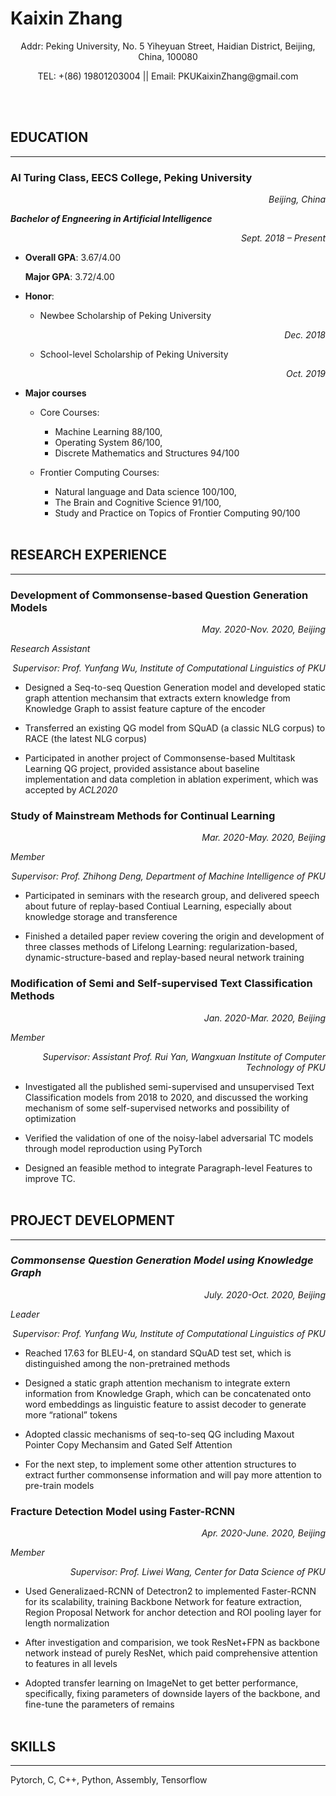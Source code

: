 # Kaixin Zhang

<p align="center">Addr: Peking University, No. 5 Yiheyuan Street, Haidian District,
Beijing, China, 100080</p>

<p align="center">TEL: +(86) 19801203004 || Email: PKUKaixinZhang@gmail.com</p>
<br></br>

## EDUCATION
____
### **AI Turing Class, EECS College, Peking University**                             
*<p align="right">Beijing, China*</p>

***Bachelor of Engneering in Artificial Intelligence***                         
*<p align="right">Sept. 2018 – Present*</p>

- **Overall GPA**: 3.67/4.00

    **Major GPA**: 3.72/4.00

- **Honor**: 
    - Newbee Scholarship of Peking University <p align="right">*Dec. 2018*</p>
    - School-level Scholarship of Peking University <p align="right">*Oct. 2019*</p>

- **Major courses**

    - Core Courses:
        - Machine Learning 88/100,
        - Operating System 86/100,
        - Discrete Mathematics and Structures 94/100

    - Frontier Computing Courses:
        - Natural language and Data science 100/100,
        - The Brain and Cognitive Science 91/100,
        - Study and Practice on Topics of Frontier Computing 90/100
<br></br>
## **RESEARCH EXPERIENCE**
_____
### **Development of Commonsense-based Question Generation Models**                 
*<p align="right">May. 2020-Nov. 2020, Beijing*</p>

*Research Assistant* 
*<p align="right">Supervisor: Prof. Yunfang Wu, Institute of Computational Linguistics of PKU</p>*

-   Designed a Seq-to-seq Question Generation model and developed static graph attention mechansim that extracts extern knowledge from Knowledge Graph to assist feature capture of the encoder

-   Transferred an existing QG model from SQuAD (a classic NLG corpus) to RACE (the latest NLG corpus)

-   Participated in another project of Commonsense-based Multitask Learning QG project, provided assistance about baseline implementation and data completion in ablation experiment, which was accepted by *ACL2020*

### **Study of Mainstream Methods for Continual Learning**                          
*<p align="right">Mar. 2020-May. 2020, Beijing</p>*

*Member* 
*<p align="right">Supervisor: Prof. Zhihong Deng, Department of Machine Intelligence of PKU</p>*

-   Participated in seminars with the research group, and delivered speech about future of replay-based Contiual Learning, especially about knowledge storage and transference

-   Finished a detailed paper review covering the origin and development of three classes methods of Lifelong Learning: regularization-based, dynamic-structure-based and replay-based neural network training

### **Modification of Semi and Self-supervised Text Classification Methods**        
*<p align="right">Jan. 2020-Mar. 2020, Beijing</p>*

*Member* 
*<p align="right">Supervisor: Assistant Prof. Rui Yan,* *Wangxuan Institute of Computer Technology of PKU</p>*

-   Investigated all the published semi-supervised and unsupervised Text Classification models from 2018 to 2020, and discussed the working mechanism of some self-supervised networks and possibility of optimization

-   Verified the validation of one of the noisy-label adversarial TC models through model reproduction using PyTorch

-   Designed an feasible method to integrate Paragraph-level Features to improve TC.
<br></br>
## **PROJECT DEVELOPMENT**
_____
### ***Commonsense Question Generation Model using Knowledge Graph***               
*<p align="right">July. 2020-Oct. 2020, Beijing*</p>

*Leader* 
*<p align="right">Supervisor: Prof. Yunfang Wu, Institute of Computational Linguistics of PKU*</p>

-   Reached 17.63 for BLEU-4, on standard SQuAD test set, which is distinguished among the non-pretrained methods

-   Designed a static graph attention mechanism to integrate extern information from Knowledge Graph, which can be concatenated onto word embeddings as linguistic feature to assist decoder to generate more “rational” tokens

-   Adopted classic mechanisms of seq-to-seq QG including Maxout Pointer Copy Mechansim and Gated Self Attention

-   For the next step, to implement some other attention structures to extract further commonsense information and will pay more attention to pre-train models

### **Fracture Detection Model using Faster-RCNN** 
*<p align="right">Apr. 2020-June. 2020, Beijing*</p>

*Member* 
*<p align="right">Supervisor: Prof. Liwei Wang, Center for Data Science of PKU*</p>

-   Used Generalizaed-RCNN of Detectron2 to implemented Faster-RCNN for its scalability, training Backbone Network for feature extraction, Region Proposal Network for anchor detection and ROI pooling layer for length normalization

-   After investigation and comparision, we took ResNet+FPN as backbone network instead of purely ResNet, which paid comprehensive attention to features in all levels

-   Adopted transfer learning on ImageNet to get better performance, specifically, fixing parameters of downside layers of the backbone, and fine-tune the parameters of remains
<br></br>
## **SKILLS**
____
Pytorch, C, C++, Python, Assembly, Tensorflow

